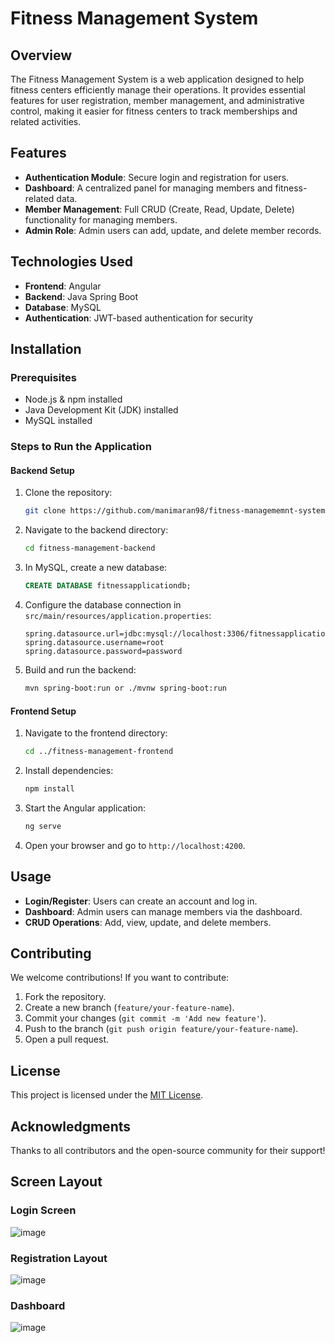 # Fitness Management System

## Overview

The Fitness Management System is a web application designed to help fitness centers efficiently manage their operations. It provides essential features for user registration, member management, and administrative control, making it easier for fitness centers to track memberships and related activities.

## Features

- **Authentication Module**: Secure login and registration for users.
- **Dashboard**: A centralized panel for managing members and fitness-related data.
- **Member Management**: Full CRUD (Create, Read, Update, Delete) functionality for managing members.
- **Admin Role**: Admin users can add, update, and delete member records.

## Technologies Used

- **Frontend**: Angular
- **Backend**: Java Spring Boot
- **Database**: MySQL
- **Authentication**: JWT-based authentication for security

## Installation

### Prerequisites
- Node.js & npm installed
- Java Development Kit (JDK) installed
- MySQL installed

### Steps to Run the Application

#### Backend Setup
1. Clone the repository:
   ```bash
   git clone https://github.com/manimaran98/fitness-managememnt-system.git
   ```
2. Navigate to the backend directory:
   ```bash
   cd fitness-management-backend
   ```
3. In MySQL, create a new database:
   ```sql
   CREATE DATABASE fitnessapplicationdb;
   ```
4. Configure the database connection in `src/main/resources/application.properties`:
   ```properties
   spring.datasource.url=jdbc:mysql://localhost:3306/fitnessapplicationdb
   spring.datasource.username=root
   spring.datasource.password=password
   ```
5. Build and run the backend:
   ```bash
   mvn spring-boot:run or ./mvnw spring-boot:run
   ```

#### Frontend Setup
1. Navigate to the frontend directory:
   ```bash
   cd ../fitness-management-frontend
   ```
2. Install dependencies:
   ```bash
   npm install
   ```
3. Start the Angular application:
   ```bash
   ng serve
   ```
4. Open your browser and go to `http://localhost:4200`.

## Usage

- **Login/Register**: Users can create an account and log in.
- **Dashboard**: Admin users can manage members via the dashboard.
- **CRUD Operations**: Add, view, update, and delete members.

## Contributing

We welcome contributions! If you want to contribute:
1. Fork the repository.
2. Create a new branch (`feature/your-feature-name`).
3. Commit your changes (`git commit -m 'Add new feature'`).
4. Push to the branch (`git push origin feature/your-feature-name`).
5. Open a pull request.

## License

This project is licensed under the [MIT License](LICENSE).

## Acknowledgments

Thanks to all contributors and the open-source community for their support!

## Screen Layout

### Login Screen
![image](https://github.com/user-attachments/assets/4b40b8a8-6741-47cc-9b06-f28a4fccf6c7)

### Registration Layout
![image](https://github.com/user-attachments/assets/d687aeab-a38d-4f49-b36f-db487e499f6f)

### Dashboard
![image](https://github.com/user-attachments/assets/7708f346-7807-48b3-bac2-0b44d36a7aec)


